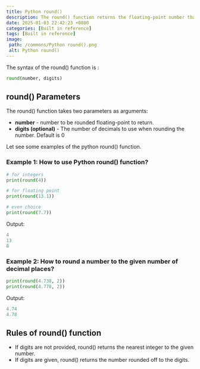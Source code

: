 ```yaml
---
title: Python round()
description: The round() function returns the floating-point number that will be rounded to the given decimal number.
date: 2025-01-03 22:42:23 +0800
categories: [Built in reference]
tags: [Built in reference]
image:
 path: /commons/Python round().png
 alt: Python round()
---
```


<script type="text/javascript">
	atOptions = {
		'key' : '98858c4e91885e00ea9926beee01c03e',
		'format' : 'iframe',
		'height' : 90,
		'width' : 728,
		'params' : {}
	};
</script>
<script type="text/javascript" src="https://www.highperformanceformat.com/98858c4e91885e00ea9926beee01c03e/invoke.js"></script>
The syntax of the round() function is :

```python
round(number, digits)
```

## round() Parameters

The round() function takes two parameters as arguments:

* **number** \- number to be rounded floating-point to return.  
* **digits (optional)** \- The number of decimals to use when rounding the number. Default is 0

Let see some examples of the python round() function.

### Example 1: How to use Python round() function?

```python
# for integers
print(round(4))

# for floating point
print(round(13.1))

# even choice
print(round(7.7))

```

Output:

```python
4
13
8

```

### Example 2: How to round a number to the given number of decimal places?

```python
print(round(4.738, 2))
print(round(4.778, 2))

```

<script type="text/javascript">
	atOptions = {
		'key' : '98858c4e91885e00ea9926beee01c03e',
		'format' : 'iframe',
		'height' : 90,
		'width' : 728,
		'params' : {}
	};
</script>
<script type="text/javascript" src="https://www.highperformanceformat.com/98858c4e91885e00ea9926beee01c03e/invoke.js"></script>
Output:

```python
4.74
4.78

```

## Rules of round() function

<script type="text/javascript">
	atOptions = {
		'key' : '98858c4e91885e00ea9926beee01c03e',
		'format' : 'iframe',
		'height' : 90,
		'width' : 728,
		'params' : {}
	};
</script>
<script type="text/javascript" src="https://www.highperformanceformat.com/98858c4e91885e00ea9926beee01c03e/invoke.js"></script>
* If digits are not provided, round() returns the nearest integer to the given number.  
* If digits are given, round() returns the number rounded off to the digits.